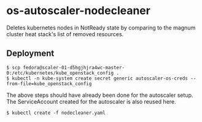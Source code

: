 # os-autoscaler-nodecleaner

Deletes kubernetes nodes in NotReady state by comparing to
the magnum cluster heat stack's list of removed resources.

## Deployment

```
$ scp fedora@scaler-01-d5hgjhjra4wc-master-0:/etc/kubernetes/kube_openstack_config .
$ kubectl -n kube-system create secret generic autoscaler-os-creds --from-file=kube_openstack_config
```

The above steps should have already been done for the autoscaler setup.
The ServiceAccount created for the autoscaler is also reused here.

```
$ kubectl create -f nodecleaner.yaml
```

